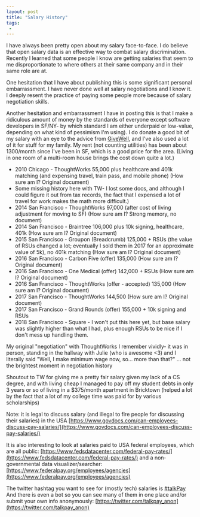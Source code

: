 ```yaml
---
layout: post
title: "Salary History"
tags:
 -
---
```


I have always been pretty open about my salary face-to-face. I do believe that open salary data is an effective way to combat salary discrimination. Recently I learned that some people I know are getting salaries that seem to me disproportionate to where others at their same company and in their same role are at.

One hesitation that I have about publishing this is some significant personal embarrassment. I have never done well at salary negotiations and I know it. I deeply resent the practice of paying some people more because of salary negotiation skills.

Another hesitation and embarrassment I have in posting this is that I make a ridiculous amount of money by the standards of everyone except software developers in SF/NY- by which standard I am either underpaid or low-value, depending on what kind of pessimism I'm using). I do donate a good bit of my salary with an eye to the advice from [GiveWell](https://www.givewell.org/), and I've also used a lot of it for stuff for my family. My rent (not counting utilities) has been about 1300/month since I've been in SF, which is a good price for the area. (Living in one room of a multi-room house brings the cost down quite a lot.)

* 2010 Chicago - ThoughtWorks 55,000 plus healthcare and 401k matching (and expensing travel, train pass, and mobile phone) (How sure am I? Original document)
* Some missing history here with TW- I lost some docs, and although I could figure it out from tax records, the fact that I expensed a lot of travel for work makes the math more difficult.)
* 2014 San Francisco - ThoughtWorks 97,000 (after cost of living adjustment for moving to SF) (How sure am I? Strong memory, no document)
* 2014 San Francisco - Braintree 106,000 plus 10k signing, healthcare, 401k (How sure am I? Original document)
* 2015 San Francisco - Groupon (Breadcrumb) 125,000 + RSUs (the value of RSUs changed a lot; eventually I sold them in 2017 for an approximate value of 5k), no 401k matching (How sure am I? Original document)
* 2016 San Francisco - Carbon Five (offer) 135,000 (How sure am I? Original document)
* 2016 San Francisco - One Medical (offer) 142,000 + RSUs (How sure am I? Original document)
* 2016 San Francisco - ThoughtWorks (offer - accepted) 135,000 (How sure am I? Original document)
* 2017 San Francisco - ThoughtWorks 144,500 (How sure am I? Original document)
* 2017 San Francisco - Grand Rounds (offer) 155,000 + 10k signing and RSUs
* 2018 San Francisco - Square - I won't put this here yet, but base salary was slightly higher than what I had, plus enough RSUs to be nice if I don't mess up handling them.

My original "negotiation" with ThoughtWorks I remember vividly- it was in person, standing in the hallway with Julie (who is awesome <3) and I literally said "Well, I make minimum wage now, so... more than that?" ... not the brightest moment in negotiation history

Shoutout to TW for giving me a pretty fair salary given my lack of a CS degree, and with living cheap I managed to pay off my student debts in only 3 years or so of living in a $375/month apartment in Bricktown (helped a lot by the fact that a lot of my college time was paid for by various scholarships)

Note: it is legal to discuss salary (and illegal to fire people for discussing their salaries) in the USA [https://www.govdocs.com/can-employees-discuss-pay-salaries/](https://www.govdocs.com/can-employees-discuss-pay-salaries/)

It is also interesting to look at salaries paid to USA federal employees, which are all public: [https://www.fedsdatacenter.com/federal-pay-rates/](https://www.fedsdatacenter.com/federal-pay-rates/) and a non-governmental data visualizer/searcher: [https://www.federalpay.org/employees/agencies](https://www.federalpay.org/employees/agencies)

The twitter hashtag you want to see for (mostly tech) salaries is [#talkPay](https://twitter.com/hashtag/TalkPay?src=hash) And there is even a bot so you can see many of them in one place and/or submit your own info anonymously: [https://twitter.com/talkpay_anon](https://twitter.com/talkpay_anon)
